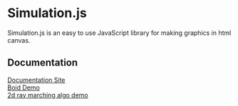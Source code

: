 # Simulation.js

Simulation.js is an easy to use JavaScript library for making graphics in html canvas.

## Documentation

[Documentation Site](https://simulationjs.vercel.app/)
<br />
[Boid Demo](https://simulationjs-demo.vercel.app/)
<br />
[2d ray marching algo demo](https://2d-ray-marching-visualization.vercel.app/)
